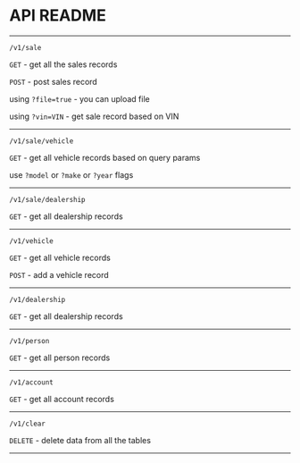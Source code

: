 # API README

---
`/v1/sale`

`GET` - get all the sales records

`POST` - post sales record

using `?file=true` - you can upload file

using `?vin=VIN` - get sale record based on VIN

---

`/v1/sale/vehicle`

`GET` - get all vehicle records based on query params

use `?model` or `?make` or `?year` flags

---

`/v1/sale/dealership`

`GET` - get all dealership records

---

`/v1/vehicle`

`GET` - get all vehicle records

`POST` - add a vehicle record

---

`/v1/dealership`

`GET` - get all dealership records

---

`/v1/person`

`GET` - get all person records

---

`/v1/account`

`GET` - get all account records

---

`/v1/clear`

`DELETE` - delete data from all the tables

---
